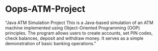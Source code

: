 # Oops-ATM-Project
"Java ATM Simulation Project  This is a Java-based simulation of an ATM machine implemented using Object-Oriented Programming (OOP) principles. The program allows users to create accounts, set PIN codes, check balances, deposit and withdraw money. It serves as a simple demonstration of basic banking operations."
